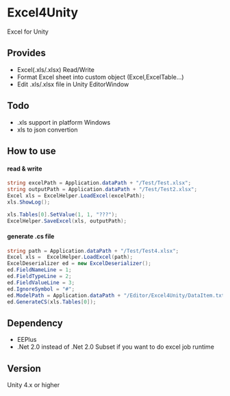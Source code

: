 # Excel4Unity
Excel for Unity


## Provides

* Excel(.xls/.xlsx) Read/Write
* Format Excel sheet into custom object (Excel,ExcelTable...)
* Edit .xls/.xlsx file in Unity EditorWindow

## Todo
* .xls support in platform Windows
* xls to json convertion


## How to use
#### read & write
``` c#
string excelPath = Application.dataPath + "/Test/Test.xlsx";
string outputPath = Application.dataPath + "/Test/Test2.xlsx";
Excel xls = ExcelHelper.LoadExcel(excelPath);
xls.ShowLog();

xls.Tables[0].SetValue(1, 1, "???");
ExcelHelper.SaveExcel(xls, outputPath);
```
#### generate .cs file
``` c#
string path = Application.dataPath + "/Test/Test4.xlsx";
Excel xls =  ExcelHelper.LoadExcel(path);
ExcelDeserializer ed = new ExcelDeserializer();
ed.FieldNameLine = 1;
ed.FieldTypeLine = 2;
ed.FieldValueLine = 3;
ed.IgnoreSymbol = "#";
ed.ModelPath = Application.dataPath + "/Editor/Excel4Unity/DataItem.txt";
ed.GenerateCS(xls.Tables[0]);
```
## Dependency

* EEPlus
* .Net 2.0 instead of .Net 2.0 Subset if you want to do excel job runtime

## Version

Unity 4.x or higher

